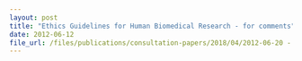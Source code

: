 ```yaml
---
layout: post
title: "Ethics Guidelines for Human Biomedical Research - for comments"
date: 2012-06-12
file_url: /files/publications/consultation-papers/2018/04/2012-06-20 - BAC Ethics Guidelines (for comments) - Human Biomedical.pdf
---
```



